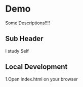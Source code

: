 # Demo

Some Descriptions!!!!

## Sub Header

I study Self

## Local Development

1.Open index.html on your browser
